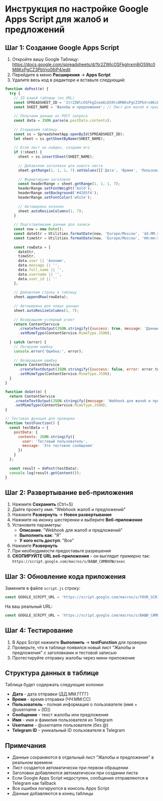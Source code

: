 # Инструкция по настройке Google Apps Script для жалоб и предложений

## Шаг 1: Создание Google Apps Script

1. Откройте вашу Google Таблицу: https://docs.google.com/spreadsheets/d/1tr2ZWlcOSFkgInxm8iOS9tc0M8KxPgCZ3PbVro06iP4/edit
2. Перейдите в меню **Расширения** → **Apps Script**
3. Удалите весь код в редакторе и вставьте следующий:

```javascript
function doPost(e) {
  try {
    // ID вашей таблицы (из URL)
    const SPREADSHEET_ID = '1tr2ZWlcOSFkgInxm8iOS9tc0M8KxPgCZ3PbVro06iP4';
    const SHEET_NAME = 'Жалобы и предложения'; // Лист для жалоб и предложений
    
    // Получаем данные из POST запроса
    const data = JSON.parse(e.postData.contents);
    
    // Открываем таблицу
    const ss = SpreadsheetApp.openById(SPREADSHEET_ID);
    let sheet = ss.getSheetByName(SHEET_NAME);
    
    // Если лист не найден, создаем его
    if (!sheet) {
      sheet = ss.insertSheet(SHEET_NAME);
      
      // Добавляем заголовки для нового листа
      sheet.getRange(1, 1, 1, 7).setValues([['Дата', 'Время', 'Пользователь', 'Сообщение', 'Имя', 'Username', 'Telegram ID']]);
      
      // Форматируем заголовки
      const headerRange = sheet.getRange(1, 1, 1, 7);
      headerRange.setFontWeight('bold');
      headerRange.setBackground('#4285f4');
      headerRange.setFontColor('white');
      
      // Автоширина колонок
      sheet.autoResizeColumns(1, 7);
    }
    
    // Подготавливаем данные для записи
    const now = new Date();
    const dateStr = Utilities.formatDate(now, 'Europe/Moscow', 'dd.MM.yyyy');
    const timeStr = Utilities.formatDate(now, 'Europe/Moscow', 'HH:mm:ss');
    
    const rowData = [
      dateStr,
      timeStr,
      data.user || 'Аноним',
      data.message || '',
      data.full_name || '',
      data.username || '',
      data.user_id || ''
    ];
    
    // Добавляем строку в таблицу
    sheet.appendRow(rowData);
    
    // Автоширина для новых данных
    sheet.autoResizeColumns(1, 7);
    
    // Возвращаем успешный ответ
    return ContentService
      .createTextOutput(JSON.stringify({success: true, message: 'Данные записаны'}))
      .setMimeType(ContentService.MimeType.JSON);
      
  } catch (error) {
    // Логируем ошибку
    console.error('Ошибка:', error);
    
    // Возвращаем ошибку
    return ContentService
      .createTextOutput(JSON.stringify({success: false, error: error.toString()}))
      .setMimeType(ContentService.MimeType.JSON);
  }
}

function doGet(e) {
  return ContentService
    .createTextOutput(JSON.stringify({message: 'Webhook для жалоб и предложений работает'}))
    .setMimeType(ContentService.MimeType.JSON);
}

// Тестовая функция для проверки
function testFunction() {
  const testData = {
    postData: {
      contents: JSON.stringify({
        user: 'Тестовый пользователь',
        message: 'Это тестовое сообщение'
      })
    }
  };
  
  const result = doPost(testData);
  console.log(result.getContent());
}
```

## Шаг 2: Развертывание веб-приложения

1. Нажмите **Сохранить** (Ctrl+S)
2. Дайте проекту имя: "Webhook жалоб и предложений"
3. Нажмите **Развернуть** → **Новое развертывание**
4. Нажмите на иконку шестеренки и выберите **Веб-приложение**
5. Установите параметры:
   - **Описание**: "Webhook для жалоб и предложений"
   - **Выполнить как**: "Я"
   - **У кого есть доступ**: "Все"
6. Нажмите **Развернуть**
7. При необходимости предоставьте разрешения
8. **СКОПИРУЙТЕ URL веб-приложения** - он выглядит примерно так:
   `https://script.google.com/macros/s/ВАШИ_СИМВОЛЫ/exec`

## Шаг 3: Обновление кода приложения

Замените в файле `script.js` строку:
```javascript
const GOOGLE_SCRIPT_URL = 'https://script.google.com/macros/s/YOUR_SCRIPT_ID/exec';
```

На ваш реальный URL:
```javascript
const GOOGLE_SCRIPT_URL = 'https://script.google.com/macros/s/ВАШИ_СИМВОЛЫ/exec';
```

## Шаг 4: Тестирование

1. В Apps Script нажмите **Выполнить** → **testFunction** для проверки
2. Проверьте, что в таблице появился новый лист "Жалобы и предложения" с заголовками и тестовой записью
3. Протестируйте отправку жалобы через мини-приложение

## Структура данных в таблице

Таблица будет содержать следующие колонки:
- **Дата** - дата отправки (ДД.ММ.ГГГГ)
- **Время** - время отправки (ЧЧ:ММ:СС)
- **Пользователь** - полная информация о пользователе (имя + @username + [ID])
- **Сообщение** - текст жалобы или предложения
- **Имя** - имя и фамилия пользователя из Telegram
- **Username** - @username пользователя (без @)
- **Telegram ID** - уникальный ID пользователя в Telegram

## Примечания

- Данные сохраняются в отдельный лист "Жалобы и предложения" в реальном времени
- Лист создается автоматически при первом обращении
- Заголовки добавляются автоматически при создании листа
- Если Google Apps Script недоступен, сообщения отправляются в Telegram как fallback
- Все ошибки логируются в консоль Apps Script
- Данные добавляются в конец таблицы